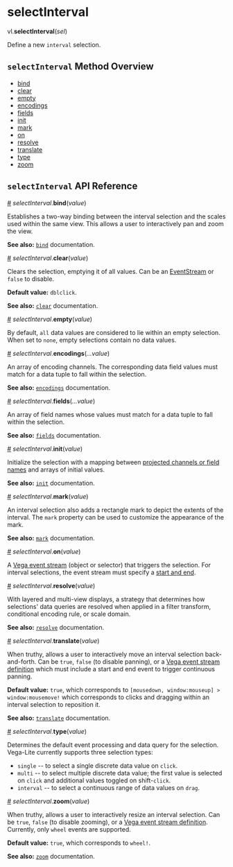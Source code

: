 # selectInterval

vl.<b>selectInterval</b>(<em>sel</em>)

Define a new <code>interval</code> selection.

## <code>selectInterval</code> Method Overview

* <a href="#bind">bind</a>
* <a href="#clear">clear</a>
* <a href="#empty">empty</a>
* <a href="#encodings">encodings</a>
* <a href="#fields">fields</a>
* <a href="#init">init</a>
* <a href="#mark">mark</a>
* <a href="#on">on</a>
* <a href="#resolve">resolve</a>
* <a href="#translate">translate</a>
* <a href="#type">type</a>
* <a href="#zoom">zoom</a>

## <code>selectInterval</code> API Reference

<a id="bind" href="#bind">#</a>
<em>selectInterval</em>.<b>bind</b>(<em>value</em>)

Establishes a two-way binding between the interval selection and the scales
used within the same view. This allows a user to interactively pan and
zoom the view.

__See also:__ [`bind`](https://vega.github.io/vega-lite/docs/bind.html) documentation.

<a id="clear" href="#clear">#</a>
<em>selectInterval</em>.<b>clear</b>(<em>value</em>)

Clears the selection, emptying it of all values. Can be an
[EventStream](https://vega.github.io/vega/docs/event-streams/) or `false` to disable.

__Default value:__ `dblclick`.

__See also:__ [`clear`](https://vega.github.io/vega-lite/docs/clear.html) documentation.

<a id="empty" href="#empty">#</a>
<em>selectInterval</em>.<b>empty</b>(<em>value</em>)

By default, `all` data values are considered to lie within an empty selection.
When set to `none`, empty selections contain no data values.

<a id="encodings" href="#encodings">#</a>
<em>selectInterval</em>.<b>encodings</b>(<em>...value</em>)

An array of encoding channels. The corresponding data field values
must match for a data tuple to fall within the selection.

__See also:__ [`encodings`](https://vega.github.io/vega-lite/docs/project.html) documentation.

<a id="fields" href="#fields">#</a>
<em>selectInterval</em>.<b>fields</b>(<em>...value</em>)

An array of field names whose values must match for a data tuple to
fall within the selection.

__See also:__ [`fields`](https://vega.github.io/vega-lite/docs/project.html) documentation.

<a id="init" href="#init">#</a>
<em>selectInterval</em>.<b>init</b>(<em>value</em>)

Initialize the selection with a mapping between [projected channels or field names](https://vega.github.io/vega-lite/docs/project.html) and arrays of
initial values.

__See also:__ [`init`](https://vega.github.io/vega-lite/docs/init.html) documentation.

<a id="mark" href="#mark">#</a>
<em>selectInterval</em>.<b>mark</b>(<em>value</em>)

An interval selection also adds a rectangle mark to depict the
extents of the interval. The `mark` property can be used to customize the
appearance of the mark.

__See also:__ [`mark`](https://vega.github.io/vega-lite/docs/selection-mark.html) documentation.

<a id="on" href="#on">#</a>
<em>selectInterval</em>.<b>on</b>(<em>value</em>)

A [Vega event stream](https://vega.github.io/vega/docs/event-streams/) (object or selector) that triggers the selection.
For interval selections, the event stream must specify a [start and end](https://vega.github.io/vega/docs/event-streams/#between-filters).

<a id="resolve" href="#resolve">#</a>
<em>selectInterval</em>.<b>resolve</b>(<em>value</em>)

With layered and multi-view displays, a strategy that determines how
selections' data queries are resolved when applied in a filter transform,
conditional encoding rule, or scale domain.

__See also:__ [`resolve`](https://vega.github.io/vega-lite/docs/selection-resolve.html) documentation.

<a id="translate" href="#translate">#</a>
<em>selectInterval</em>.<b>translate</b>(<em>value</em>)

When truthy, allows a user to interactively move an interval selection
back-and-forth. Can be `true`, `false` (to disable panning), or a
[Vega event stream definition](https://vega.github.io/vega/docs/event-streams/)
which must include a start and end event to trigger continuous panning.

__Default value:__ `true`, which corresponds to
`[mousedown, window:mouseup] > window:mousemove!` which corresponds to
clicks and dragging within an interval selection to reposition it.

__See also:__ [`translate`](https://vega.github.io/vega-lite/docs/translate.html) documentation.

<a id="type" href="#type">#</a>
<em>selectInterval</em>.<b>type</b>(<em>value</em>)

Determines the default event processing and data query for the selection. Vega-Lite currently supports three selection types:

- `single` -- to select a single discrete data value on `click`.
- `multi` -- to select multiple discrete data value; the first value is selected on `click` and additional values toggled on shift-`click`.
- `interval` -- to select a continuous range of data values on `drag`.

<a id="zoom" href="#zoom">#</a>
<em>selectInterval</em>.<b>zoom</b>(<em>value</em>)

When truthy, allows a user to interactively resize an interval selection.
Can be `true`, `false` (to disable zooming), or a [Vega event stream
definition](https://vega.github.io/vega/docs/event-streams/). Currently,
only `wheel` events are supported.

__Default value:__ `true`, which corresponds to `wheel!`.

__See also:__ [`zoom`](https://vega.github.io/vega-lite/docs/zoom.html) documentation.

